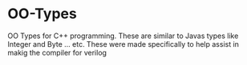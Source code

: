 # OO-Types
OO Types for C++ programming. These are similar to Javas types like Integer and Byte ... etc. These were made specifically to help assist in makig the compiler for verilog

